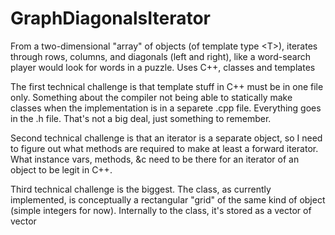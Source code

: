# GraphDiagonalsIterator
From a two-dimensional "array" of objects (of template type &lt;T>), iterates through rows, columns, and diagonals (left and right), like a word-search player would look for words in a puzzle. Uses C++, classes and templates

The first technical challenge is that template stuff in C++ must be in one file only. Something about the compiler not being able to statically make classes when the implementation is in a separete .cpp file. Everything goes in the .h file.
That's not a big deal, just something to remember.

Second technical challenge is that an iterator is a separate object, so I need to figure out what methods are required to make at least a forward iterator. What instance vars, methods, &c need to be there for an iterator of an object to be legit in C++.

Third technical challenge is the biggest.
The class, as currently implemented, is conceptually a rectangular "grid" of the same kind of object (simple integers for now).
Internally to the class, it's stored as a vector of vector<template TypeT>'s, like this:
    grid[0] = [ 3, 4, 6, 3]
    grid[1] = [ 2, 5, 2, 1]
    grid[2] = [ 8, 7, 1, 0]
    grid[3] = [ 3, 7, 2, 7]
Iterating through the first four (the first "height" elements) is easy: just return the vector of objects at grid[count].
Iterating through the next four (the next "rows" elements) is kinda easy: build a vector from element (count - height) element of each vector in grid[].
Next, though, we need the diagonals, which are NOT the same length. 
The simpler approach, if a null object of type TypeT (or an integer zero, which will work ok for the first project to use this class), is to add N to 0 extra elements to the end of grid[0] (N is 'height' items - 1), and add 0 to (N - 1) elements to the front:
    gridDiagonalRight[0] = [ 3, 4, 6, 3, 0, 0, 0]
    gridDiagonlaRight[1] = [ 0, 2, 5, 2, 1, 0, 0]
    gridDiagonalRight[2] = [ 0, 0, 8, 7, 1, 0, 0]
    gridDiagonalRight[3] = [ 0, 0, 0, 3, 7, 2, 7]
From this new grid-like thing, we get the vertical rows, and it is essentially the diagonals.

Then we need to do a gridDiagonalLeft in a similar way, and take the verticals.

The first problem is that, if the original object changes, the new grids will be incorrect.
Solution: don't allow mutability.
Other solution: make the grid out of pointers to the items, so the items can change, but make sure items are not replaced, just updated. 
The second problem is that this duplicates a lot of the data, and I'm not sure where it should be duplicated.
Should the iterator copy all the Grid object's into itself, make the new vertical grid and diagonal grids, and generate all the required vectors of <TypeT> when it's first called? This would be simple, but would bloat the data, especially on large grids or grids of large objects.

This may be a good way to go, though, if an iterator doesn't need to point into its 'parent' objects data and can have its own data to work with.

From what I've read, iterators, point into the original object, but you can see how there is no 'original' diagonal rows and whatnot.
